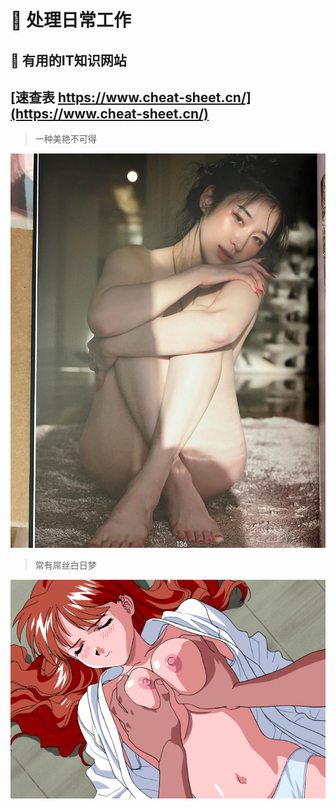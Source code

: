# :strawberry: 处理日常工作

## :peach: 有用的IT知识网站

[速查表 https://www.cheat-sheet.cn/](https://www.cheat-sheet.cn/)
----
> 一种美艳不可得

![马常万骁](image/2023060801.jpg)

> 常有屌丝白日梦

![马方卓然](image/xvgqe4.gif)


